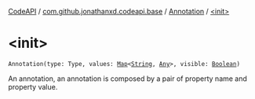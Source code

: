 [CodeAPI](../../index.md) / [com.github.jonathanxd.codeapi.base](../index.md) / [Annotation](index.md) / [&lt;init&gt;](.)

# &lt;init&gt;

`Annotation(type: Type, values: `[`Map`](https://kotlinlang.org/api/latest/jvm/stdlib/kotlin.collections/-map/index.html)`<`[`String`](https://kotlinlang.org/api/latest/jvm/stdlib/kotlin/-string/index.html)`, `[`Any`](https://kotlinlang.org/api/latest/jvm/stdlib/kotlin/-any/index.html)`>, visible: `[`Boolean`](https://kotlinlang.org/api/latest/jvm/stdlib/kotlin/-boolean/index.html)`)`

An annotation, an annotation is composed by a pair of property name and property value.

